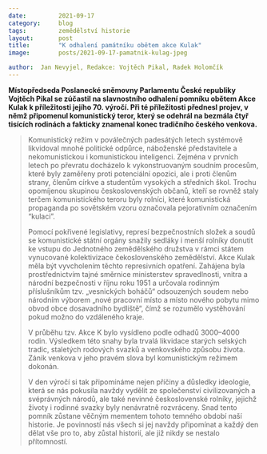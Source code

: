 ```yaml
---
date:         2021-09-17
category:     blog
tags:         zemědělství historie
layout:       post
title:        "K odhalení památníku obětem akce Kulak"
image:        posts/2021-09-17-pamatnik-kulag-jpeg

author:  Jan Nevyjel, Redakce: Vojtěch Pikal, Radek Holomčík
---  
```


**Místopředseda Poslanecké sněmovny Parlamentu České republiky Vojtěch Pikal se zúčastil na slavnostního odhalení pomníku obětem Akce Kulak k příležitosti jejího 70. výročí. Při té příležitosti přednesl projev, v němž připomenul komunistický teror, který se odehrál na bezmála čtyř tisících rodinách a fakticky znamenal konec tradičního českého venkova.**

> Komunistický režim v poválečných padesátých letech systémově likvidoval mnohé politické odpůrce, náboženské představitele a nekomunistickou i komunistickou inteligenci. Zejména v prvních letech po převratu docházelo k vykonstruovaným soudním procesům, které byly zaměřeny proti potenciální opozici, ale i proti členům strany, členům církve a studentům vysokých a středních škol. Trochu opomíjenou skupinou československých občanů, kteří se rovněž staly terčem komunistického teroru byly rolníci, které komunistická propaganda po sovětském vzoru označovala pejorativním označením “kulaci”.
>
> Pomocí pokřivené legislativy, represí bezpečnostních složek a soudů se komunistické státní orgány snažily sedláky i menší rolníky donutit ke vstupu do Jednotného zemědělského družstva v rámci státem vynucované kolektivizace čekoslovenského zemědělství. Akce Kulak měla být vyvcholením těchto represivních opatření. Zahájena byla prostřednictvím tajné směrnice ministerstev spravedlnosti, vnitra a národní bezpečnosti v říjnu roku 1951 a určovala rodinným příslušníkům tzv. „vesnických boháčů“ odsouzených soudem nebo národním výborem „nové pracovní místo a místo nového pobytu mimo obvod obce dosavadního bydliště“, čímž se rozumělo vystěhování pokud možno do vzdáleného kraje. 
>
> V průběhu tzv. Akce K bylo vysídleno podle odhadů 3000–4000 rodin. Výsledkem této snahy byla trvalá likvidace starých selských tradic, staletých rodových svazků a venkovského způsobu života. Zánik venkova v jeho pravém slova byl komunistickým režimem dokonán.
>
> V den výročí si tak připomínáme nejen příčiny a důsledky ideologie, která se nás pokusila navždy vydělit ze společenství civilizovaných a svéprávných národů, ale také nevinné československé rolníky, jejichž životy i rodinné svazky byly nenávratně rozvráceny. Snad tento pomník zůstane věčným mementem tohoto temného období naší historie. Je povinností nás všech si jej navždy připomínat a každý den dělat vše pro to, aby zůstal historií, ale již nikdy se nestalo přítomností.